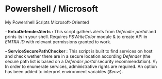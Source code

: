 # Powershell / Microsoft
My Powershell Scripts Microsoft-Oriented

**- EntraDefenderAlerts :**
This script gathers alerts from _Defender portal_ and prints its in your shell. Requires _PSWriteColor_ module & to create API in _ENTRA ID_ with relevant permissions granted to work.

**- ServiceSecurePathChecker :**
This script is built to find services on host and check wether there are in a secure location according _Defender_ (the secure path list is based on a _Defender portal_ security recommendation).  /!\ In order to enumerate services, administrative rights are required. An option has been added to interpret environment variables (_$env:<Name>_).

